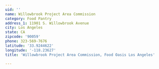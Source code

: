 ```yaml
---
uid: ''
name: Willowbrook Project Area Commission
category: Food Pantry
address_1: 11901 S. Willowbrook Avenue
city: Los Angeles
state: CA
zipcode: '90059'
phone: 323-569-7676
latitude: '33.9244622'
longitude: '-118.23627'
title: 'Willowbrook Project Area Commission, Food Oasis Los Angeles'

---
```

